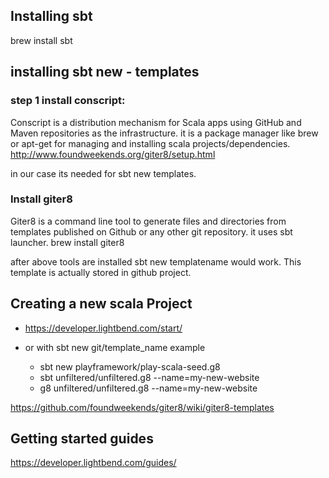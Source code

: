 ## Installing sbt
brew install sbt

## installing sbt new - templates

### step 1 install conscript:

Conscript is a distribution mechanism for Scala apps using GitHub and Maven repositories as the infrastructure. it is a package manager like brew or apt-get for managing and installing scala projects/dependencies.
http://www.foundweekends.org/giter8/setup.html

in our case its needed for sbt new templates.

### Install giter8
Giter8 is a command line tool to generate files and directories from templates published on Github or any other git repository. it uses sbt launcher.
brew install giter8


after above tools are installed sbt new templatename would work. This template is actually stored in github project.

## Creating a new scala Project

 - https://developer.lightbend.com/start/

 - or with sbt new git/template_name
   example 
    - sbt new playframework/play-scala-seed.g8
    - sbt unfiltered/unfiltered.g8 --name=my-new-website
    - g8 unfiltered/unfiltered.g8 --name=my-new-website
    
https://github.com/foundweekends/giter8/wiki/giter8-templates

## Getting started guides
https://developer.lightbend.com/guides/